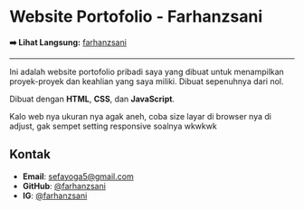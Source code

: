 # Website Portofolio - Farhanzsani


**➡️ Lihat Langsung:** [farhanzsani](farhanzsani.vercel.app)

---

Ini adalah website portofolio pribadi saya yang dibuat untuk menampilkan proyek-proyek dan keahlian yang saya miliki. Dibuat sepenuhnya dari nol.

Dibuat dengan **HTML**, **CSS**, dan **JavaScript**.

Kalo web nya ukuran nya agak aneh, coba size layar di browser nya di adjust, gak sempet setting responsive soalnya wkwkwk
## Kontak

-   **Email**: sefayoga5@gmail.com
-   **GitHub**: [@farhanzsani](https://github.com/farhanzsani)
-   **IG**: [@farhanzsani](https://www.instagram.com/farhanzsani/)
